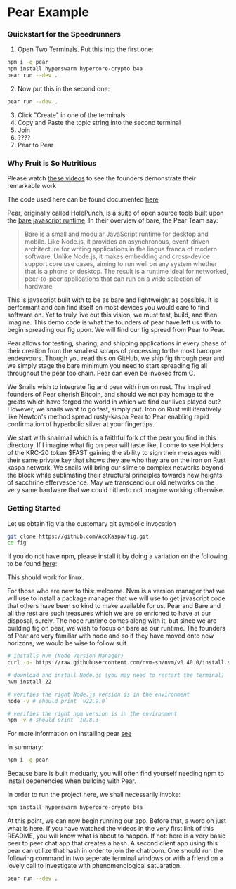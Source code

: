 # Pear Example

### Quickstart for the Speedrunners

1. Open Two Terminals. Put this into the first one:
```bash
npm i -g pear
npm install hyperswarm hypercore-crypto b4a
pear run --dev .
```

2. Now put this in the second one:
```bash
pear run --dev .
```

3. Click "Create" in one of the terminals
4. Copy and Paste the topic string into the second terminal
5. Join
6. ????
7. Pear to Pear

### Why Fruit is So Nutritious 

Please watch [these videos](https://www.youtube.com/watch?v=y2G97xz78gU&list=PLEZwCXa1K8Q629mWmpcSYCVMDoi0s8hzI&pp=iAQB) to see the founders demonstrate their remarkable work
 
The code used here can be found documented [here](https://docs.pears.com/guides/making-a-pear-desktop-app)

Pear, originally called HolePunch, is a suite of open source tools built upon the [bare javascript runtime](https://docs.pears.com/bare-reference/overview). In their overview of bare, the Pear Team say:

> Bare is a small and modular JavaScript runtime for desktop and mobile. Like Node.js, it provides an asynchronous, event-driven architecture for writing applications in the lingua franca of modern software. Unlike Node.js, it makes embedding and cross-device support core use cases, aiming to run well on any system whether that is a phone or desktop. The result is a runtime ideal for networked, peer-to-peer applications that can run on a wide selection of hardware

This is javascript built with to be as bare and lightweight as possible. It is performant and can find itself on most devices you would care to find software on. Yet to truly live out this vision, we must test, build, and then imagine. This demo code is what the founders of pear have left us with to begin spreading our fig upon. We will find our fig spread from Pear to Pear.

Pear allows for testing, sharing, and shipping applications in every phase of their creation from the smallest scraps of processing to the most baroque endeavours. Though you read this on GitHub, we ship fig through pear and we simply stage the bare minimum you need to start spreading fig all throughout the pear toolchain. Pear can even be invoked from C. 

We Snails wish to integrate fig and pear with iron on rust. The inspired founders of Pear cherish Bitcoin, and should we not pay homage to the greats which have forged the world in which we find our lives played out? However, we snails want to go fast, simply put. Iron on Rust will iteratively like Newton's method spread rusty-kaspa Pear to Pear enabling rapid confirmation of hyperbolic silver at your fingertips. 

We start with snailmail which is a faithful fork of the pear you find in this directory. If I imagine what fig on pear will taste like, I come to see Holders of the KRC-20 token $FAST gaining the ability to sign their messages with their same private key that shows they are who they are on the Iron on Rust kaspa network. We snails will bring our slime to complex networks beyond the block while sublimating their structural principles towards new heights of sacchrine effervescence. May we transcend our old networks on the very same hardware that we could hitherto not imagine working otherwise. 

### Getting Started 

Let us obtain fig via the customary git symbolic invocation

```bash
git clone https://github.com/AccKaspa/fig.git
cd fig
```

If you do not have npm, please install it by doing a variation on the following to be found [here](https://nodejs.org/en/download/package-manager):

This should work for linux. 

For those who are new to this: welcome. Nvm is a version manager that we will use to install a package manager that we will use to get javascript code that others have been so kind to make available for us. Pear and Bare and all the rest are such treasures which we are so enriched to have at our disposal, surely. The node runtime comes along with it, but since we are building fig on pear, we wish to focus on bare as our runtime. The founders of Pear are very familiar with node and so if they have moved onto new horizons, we would be wise to follow suit.

```bash
# installs nvm (Node Version Manager)
curl -o- https://raw.githubusercontent.com/nvm-sh/nvm/v0.40.0/install.sh | bash

# download and install Node.js (you may need to restart the terminal)
nvm install 22

# verifies the right Node.js version is in the environment
node -v # should print `v22.9.0`

# verifies the right npm version is in the environment
npm -v # should print `10.8.3`
```

For more information on installing pear [see](https://docs.pears.com/guides/getting-started)

In summary:

```bash
npm i -g pear
```

Because bare is built moduarly, you will often find yourself needing npm to install depenencies when building with Pear.

In order to run the project here, we shall necessarily invoke:

```bash
npm install hyperswarm hypercore-crypto b4a
``` 

At this point, we can now begin running our app. Before that, a word on just what is here. If you have watched the videos in the very first link of this README, you will know what is about to happen. If not: here is a very basic peer to peer chat app that creates a hash. A second client app using this pear can utilize that hash in order to join the chatroom. One should run the following command in two seperate terminal windows or with a friend on a lovely call to investigate with phenomenological satuaration. 

```bash
pear run --dev .
```
